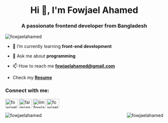 <h1 align="center">Hi 👋, I'm Fowjael Ahamed</h1>
<h3 align="center">A passionate frontend developer from Bangladesh</h3>

<p align="left"> <img src="https://komarev.com/ghpvc/?username=fowjaelahamed&label=Profile%20views&color=0e75b6&style=flat" alt="fowjaelahamed" /> </p>

- 🌱 I’m currently learning **front-end development**

- 💬 Ask me about **programming**

- 📫 How to reach me **fowjaelahamed@gmail.com**
-  Check my **[Resume](https://drive.google.com/file/d/1mTr7bLJjoee48vjTVnako2va0ptOYctQ/view?usp=sharing)**

<h3 align="left">Connect with me:</h3>
<p align="left">
<a href="https://linkedin.com/in/fowjaelahamed" target="blank"><img align="center" src="https://raw.githubusercontent.com/rahuldkjain/github-profile-readme-generator/master/src/images/icons/Social/linked-in-alt.svg" alt="fowjaelahamed" height="30" width="40" /></a>
<a href="https://fb.com/faimran.imran" target="blank"><img align="center" src="https://raw.githubusercontent.com/rahuldkjain/github-profile-readme-generator/master/src/images/icons/Social/facebook.svg" alt="faimran.imran" height="30" width="40" /></a>
<a href="https://instagram.com/imfowjael" target="blank"><img align="center" src="https://raw.githubusercontent.com/rahuldkjain/github-profile-readme-generator/master/src/images/icons/Social/instagram.svg" alt="iimfowjael" height="30" width="40" /></a>
<a href="https://codepen.io/fowjaelahamed" target="blank"><img align="center" src="https://raw.githubusercontent.com/rahuldkjain/github-profile-readme-generator/master/src/images/icons/Social/codepen.svg" alt="fowjaelahamed" height="30" width="40" /></a>
</p>

<p><img align="left" src="https://github-readme-stats.vercel.app/api/top-langs?username=fowjaelahamed&show_icons=true&locale=en&layout=compact" alt="fowjaelahamed" /><img align="right" src="https://github-readme-streak-stats.herokuapp.com/?user=fowjaelahamed&" alt="fowjaelahamed" /></p>


